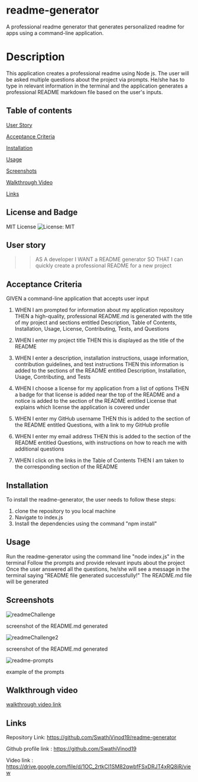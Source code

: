 # readme-generator
A professional readme generator that generates personalized readme for apps using a command-line application.

# Description
This application creates a professional readme using Node js. The user will be asked multiple questions about the project via prompts. He/she has to type in relevant information in the terminal and the application generates a professional README markdown file based on the user's inputs.

## Table of contents

[User Story](#User-story)

[Acceptance Criteria](#Acceptance-criteria)

[Installation](#Installation)

[Usage](#Usage)

[Screenshots](#Screenshots)

[Walkthrough Video](#Walkthrough-video)

[Links](#Links)

## License and Badge
MIT License 
![License: MIT](https://img.shields.io/badge/License-MIT-blue.svg)

## User story
>>
>>AS A developer
>>I WANT a README generator
>>SO THAT I can quickly create a professional README for a new project
>>

## Acceptance Criteria
GIVEN a command-line application that accepts user input

1. WHEN I am prompted for information about my application repository
   THEN a high-quality, professional README.md is generated with the title of my project and sections entitled Description, Table of Contents, Installation, Usage, License, Contributing, Tests, and Questions
   
2. WHEN I enter my project title
   THEN this is displayed as the title of the README
   
3. WHEN I enter a description, installation instructions, usage information, contribution guidelines, and test instructions
   THEN this information is added to the sections of the README entitled Description, Installation, Usage, Contributing, and Tests
   
4. WHEN I choose a license for my application from a list of options
   THEN a badge for that license is added near the top of the README and a notice is added to the section of the README entitled License that explains which license the application is covered under
   
5. WHEN I enter my GitHub username
   THEN this is added to the section of the README entitled Questions, with a link to my GitHub profile
   
6. WHEN I enter my email address
   THEN this is added to the section of the README entitled Questions, with instructions on how to reach me with additional questions
   
7. WHEN I click on the links in the Table of Contents
   THEN I am taken to the corresponding section of the README

## Installation
To install the readme-generator, the user needs to follow these steps:
1. clone the repository to you local machine
2. Navigate to index.js
3. Install the dependencies using the command "npm install"

## Usage
Run the readme-generator using the command line "node index.js" in the terminal
Follow the prompts and provide relevant inputs about the project
Once the user answered all the questions, he/she will see a message in the terminal saying "README file generated successfully!"
The README.md file will be generated

## Screenshots
![readmeChallenge](https://github.com/SwathiVinod19/readme-generator/assets/129353324/c80173cd-456f-4325-a807-368ace223215)

screenshot of the README.md generated

![readmeChallenge2](https://github.com/SwathiVinod19/readme-generator/assets/129353324/c52518ea-9166-4a0a-b721-e3a0640c2437)

screenshot of the README.md generated

![readme-prompts](https://github.com/SwathiVinod19/readme-generator/assets/129353324/44808855-a487-480c-8b41-9873fd5dd80e)

example of the prompts

## Walkthrough video
[walkthrough video link](https://drive.google.com/file/d/1OC_2rtkCI1SM82qwbfFSxDRJT4xRQ8iR/view)

## Links

Repository Link: https://github.com/SwathiVinod19/readme-generator

Github profile link : https://github.com/SwathiVinod19

Video link : https://drive.google.com/file/d/1OC_2rtkCI1SM82qwbfFSxDRJT4xRQ8iR/view




